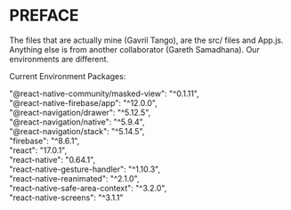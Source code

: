 # PREFACE

The files that are actually mine (Gavril Tango), are the src/ files and App.js. 
Anything else is from another collaborator (Gareth Samadhana).
Our environments are different.

Current Environment Packages:

"@react-native-community/masked-view": "^0.1.11",  
"@react-native-firebase/app": "^12.0.0",  
"@react-navigation/drawer": "^5.12.5",  
"@react-navigation/native": "^5.9.4",  
"@react-navigation/stack": "^5.14.5",  
"firebase": "^8.6.1",  
"react": "17.0.1",  
"react-native": "0.64.1",  
"react-native-gesture-handler": "^1.10.3",  
"react-native-reanimated": "^2.1.0",  
"react-native-safe-area-context": "^3.2.0",  
"react-native-screens": "^3.1.1"  
